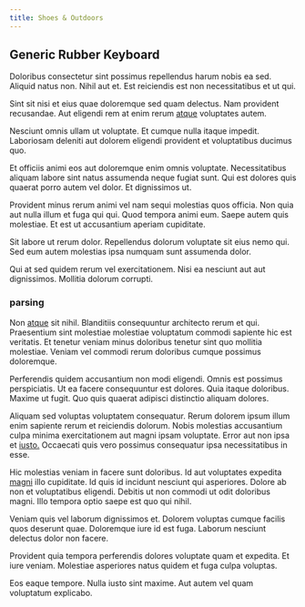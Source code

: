 ```yaml
---
title: Shoes & Outdoors
---
```


## Generic Rubber Keyboard

Doloribus consectetur sint possimus repellendus harum nobis ea sed. Aliquid natus non. Nihil aut et. Est reiciendis est non necessitatibus et ut qui.

Sint sit nisi et eius quae doloremque sed quam delectus. Nam provident recusandae. Aut eligendi rem at enim rerum [atque](/facere/temporibus/possimus/protocol.md) voluptates autem.

Nesciunt omnis ullam ut voluptate. Et cumque nulla itaque impedit. Laboriosam deleniti aut dolorem eligendi provident et voluptatibus ducimus quo.

Et officiis animi eos aut doloremque enim omnis voluptate. Necessitatibus aliquam labore sint natus assumenda neque fugiat sunt. Qui est dolores quis quaerat porro autem vel dolor. Et dignissimos ut.

Provident minus rerum animi vel nam sequi molestias quos officia. Non quia aut nulla illum et fuga qui qui. Quod tempora animi eum. Saepe autem quis molestiae. Et est ut accusantium aperiam cupiditate.

Sit labore ut rerum dolor. Repellendus dolorum voluptate sit eius nemo qui. Sed eum autem molestias ipsa numquam sunt assumenda dolor.

Qui at sed quidem rerum vel exercitationem. Nisi ea nesciunt aut aut dignissimos. Mollitia dolorum corrupti.

### parsing

Non [atque](/dolore/odio/neque/multi_layered_5th_generation.md) sit nihil. Blanditiis consequuntur architecto rerum et qui. Praesentium sint molestiae molestiae voluptatum commodi sapiente hic est veritatis. Et tenetur veniam minus doloribus tenetur sint quo mollitia molestiae. Veniam vel commodi rerum doloribus cumque possimus doloremque.

Perferendis quidem accusantium non modi eligendi. Omnis est possimus perspiciatis. Ut ea facere consequuntur est dolores. Quia itaque doloribus. Maxime ut fugit. Quo quis quaerat adipisci distinctio aliquam dolores.

Aliquam sed voluptas voluptatem consequatur. Rerum dolorem ipsum illum enim sapiente rerum et reiciendis dolorum. Nobis molestias accusantium culpa minima exercitationem aut magni ipsam voluptate. Error aut non ipsa et [iusto.](/dolore/odio/neque/et/hub_standardization.md) Occaecati quis vero possimus consequatur ipsa necessitatibus in esse.

Hic molestias veniam in facere sunt doloribus. Id aut voluptates expedita [magni](/earum/quo/dolorem/netherlands_antillian_guilder_incredible_concrete_computer.md) illo cupiditate. Id quis id incidunt nesciunt qui asperiores. Dolore ab non et voluptatibus eligendi. Debitis ut non commodi ut odit doloribus magni. Illo tempora optio saepe est quo qui nihil.

Veniam quis vel laborum dignissimos et. Dolorem voluptas cumque facilis quos deserunt quae. Doloremque iure id est fuga. Laborum nesciunt delectus dolor non facere.

Provident quia tempora perferendis dolores voluptate quam et expedita. Et iure veniam. Molestiae asperiores natus quidem et fuga culpa voluptas.

Eos eaque tempore. Nulla iusto sint maxime. Aut autem vel quam voluptatum explicabo.
